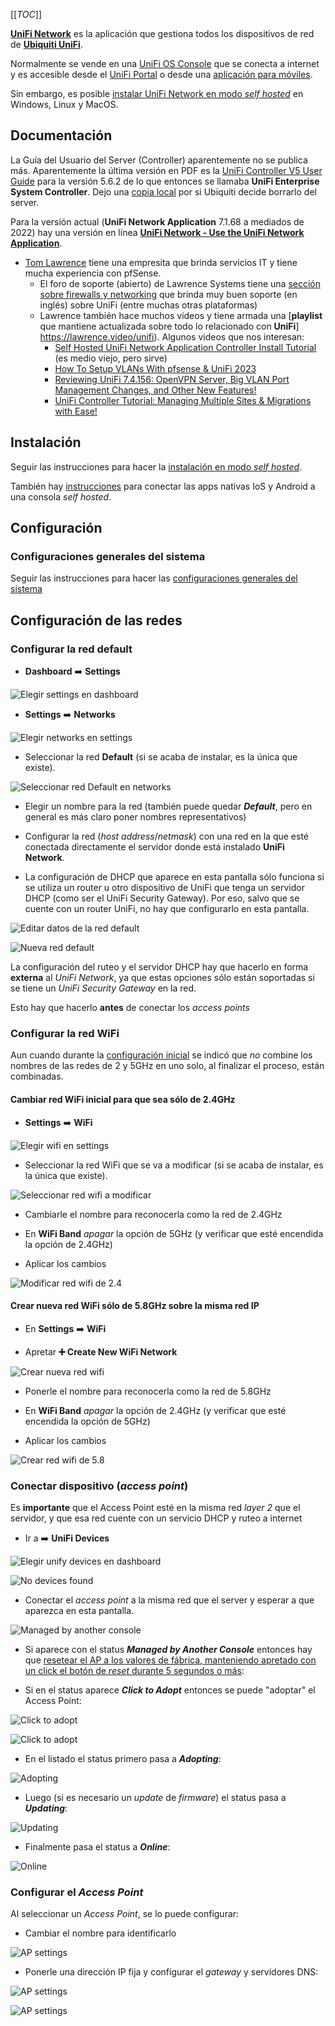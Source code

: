 [[_TOC_]]

**[UniFi 
Network](https://help.ui.com/hc/en-us/sections/6582310816535-Network)** 
es la aplicación que gestiona todos los dispositivos de red de **[Ubiquiti 
UniFi](https://ui.com/)**.

Normalmente se vende en una [UniFi OS
Console](https://store.ui.com/collections/unifi-network-unifi-os-consoles) que 
se conecta a internet y es accesible desde el [UniFi 
Portal](https://account.ui.com/) o desde una [aplicación para
móviles](https://www.ui.com/download-software/).

Sin embargo, es posible [instalar UniFi Network en modo _self 
hosted_](https://help.ui.com/hc/en-us/articles/360012282453) en Windows, Linux
y MacOS.

## Documentación

La Guía del Usuario del Server (Controller) aparentemente no se publica más.
Aparentemente la última versión en PDF es la [UniFi Controller V5 User
Guide](https://dl.ui.com/guides/UniFi/UniFi_Controller_V5_UG.pdf) para la
versión 5.6.2 de lo que entonces se llamaba **UniFi Enterprise System
Controller**. Dejo una [copia local](uploads/docs/UniFi_Controller_V5_UG.pdf)
por si Ubiquiti decide borrarlo del server.

Para la versión actual (**UniFi Network Application** 7.1.68 a mediados de 2022)
hay una versión en línea [**UniFi Network - Use the UniFi Network 
Application**](https://help.ui.com/hc/en-us/articles/1500012237441-UniFi-Network-Use-the-UniFi-Network-Application).


* [Tom Lawrence](https://lawrencesystems.com/) tiene una empresita que brinda
servicios IT y tiene mucha experiencia con pfSense.
  * El foro de soporte (abierto) de Lawrence Systems tiene una [sección sobre firewalls y networking](https://forums.lawrencesystems.com/c/network-firewalls-vlan-subnets-blaming-dns/7) que brinda muy buen soporte (en inglés) sobre UniFi (entre muchas otras plataformas)
  * Lawrence también hace muchos videos y tiene armada una [**playlist** que mantiene actualizada sobre todo lo relacionado con **UniFi**] https://lawrence.video/unifi). Algunos videos que nos interesan:
    * [Self Hosted UniFi Network Application Controller Install Tutorial](https://youtu.be/lkUhWnDPutg) (es medio viejo, pero sirve)
    * [How To Setup VLANs With pfsense & UniFi 2023](https://youtu.be/WMyz7SVlrgc)
	* [Reviewing UniFi 7.4.156: OpenVPN Server, Big VLAN Port Management Changes, and Other New Features!](https://youtu.be/5eTR3m_ixa8)
	* [UniFi Controller Tutorial: Managing Multiple Sites & Migrations with Ease!](https://youtu.be/KKU6eJN4bVU)

## Instalación

Seguir las instrucciones para hacer la [instalación en modo _self 
hosted_](UniFi_Network-Instalacion.md).

También hay 
[instrucciones](https://support.hostifi.com/en/articles/3272609-unifi-ios-android-app-setup-direct-access)
para conectar las apps nativas IoS y Android a una consola _self hosted_.

## Configuración

### Configuraciones generales del sistema

Seguir las instrucciones para hacer las [configuraciones generales del
sistema](UniFi_Network-Configuracion_general.md)

## Configuración de las redes

### Configurar la red default

* **Dashboard** :arrow_right: **Settings**

![Elegir settings en dashboard](img/unifi/netapp-dashboard2settings.png)

* **Settings** :arrow_right: **Networks**

![Elegir networks en settings](img/unifi/netapp-settings2networks.png)

* Seleccionar la red **Default** (si se acaba de instalar, es la única que
existe).

![Seleccionar red Default en networks](img/unifi/netapp-networks-default.png)

* Elegir un nombre para la red (también puede quedar **_Default_**, pero en
general es más claro poner nombres representativos)

* Configurar la red (_host address_/_netmask_) con una red en la que esté
conectada directamente el servidor donde está instalado **UniFi Network**.

* La configuración de DHCP que aparece en esta pantalla sólo funciona si se
utiliza un router u otro dispositivo de UniFi que tenga un servidor DHCP (como
ser el UniFi Security Gateway). Por eso, salvo que se cuente con un router
UniFi, no hay que configurarlo en esta pantalla.

![Editar datos de la red default](img/unifi/netapp-networks-edit.png)


![Nueva red default](img/unifi/netapp-networks-defaultmod.png)

La configuración del ruteo y el servidor DHCP hay que hacerlo en forma 
**externa** al _UniFi Network_, ya que estas opciones sólo están soportadas si 
se tiene un _UniFi Security Gateway_ en la red.

Esto hay que hacerlo **antes** de conectar los _access points_

### Configurar la red WiFi

Aun cuando durante la [configuración 
inicial](UniFi_Network-Instalacion.md#user-content-setup-de-wifi) se indicó que 
_no_ combine los nombres de las redes de 2 y 5GHz en uno solo, al finalizar el 
proceso, están combinadas.

#### Cambiar red WiFi inicial para que sea sólo de 2.4GHz

* **Settings** :arrow_right: **WiFi**

![Elegir wifi en settings](img/unifi/netapp-settings2wifi.png)

* Seleccionar la red WiFi que se va a modificar (si se acaba de instalar, es la
única que existe).

![Seleccionar red wifi a modificar](img/unifi/netapp-wifi-2+5.png)

* Cambiarle el nombre para reconocerla como la red de 2.4GHz

* En **WiFi Band** _apagar_ la opción de 5GHz (y verificar que esté encendida
la opción de 2.4GHz)

* Aplicar los cambios

![Modificar red wifi de 2.4](img/unifi/netapp-wifi-edit2ghz.png)

#### Crear nueva red WiFi sólo de 5.8GHz sobre la misma red IP

* En **Settings** :arrow_right: **WiFi**

* Apretar **:heavy_plus_sign: Create New WiFi Network**

![Crear nueva red wifi](img/unifi/netapp-wifi-create-new.png)

* Ponerle el nombre para reconocerla como la red de 5.8GHz

* En **WiFi Band** _apagar_ la opción de 2.4GHz (y verificar que esté encendida
la opción de 5GHz)

* Aplicar los cambios

![Crear red wifi de 5.8](img/unifi/netapp-wifi-create5ghz.png)

### Conectar dispositivo (_access point_)

Es **importante** que el Access Point esté en la misma red _layer 2_ que el
servidor, y que esa red cuente con un servicio DHCP y ruteo a internet

* Ir a :arrow_right: **UniFi Devices**

![Elegir unify devices en dashboard](img/unifi/netapp-dashboard2devices.png)

![No devices found](img/unifi/netapp-devices-empty.png)

* Conectar el _access point_ a la misma red que el server y esperar a que
aparezca en esta pantalla.

![Managed by another console](img/unifi/netapp-devices-managedby.png)

* Si aparece con el status **_Managed by Another Console_** entonces hay que
[resetear el AP a los valores de fábrica, manteniendo apretado con un click el
botón de _reset_ durante 5 segundos o 
más](https://lazyadmin.nl/home-network/reset-unifi-ap-to-factory-defaults/):

* Si en el status aparece **_Click to Adopt_** entonces se puede "adoptar" el 
Access Point:

![Click to adopt](img/unifi/netapp-devices-click2adopt.png)

![Click to adopt](img/unifi/netapp-devices-adoptDevice.png)

* En el listado el status primero pasa a **_Adopting_**:

![Adopting](img/unifi/netapp-devices-adopting.png)

* Luego (si es necesario un _update_ de _firmware_) el status pasa a 
**_Updating_**:

![Updating](img/unifi/netapp-devices-updating.png)

* Finalmente pasa el status a **_Online_**:

![Online](img/unifi/netapp-devices-online.png)

### Configurar el _Access Point_

Al seleccionar un _Access Point_, se lo puede configurar:

* Cambiar el nombre para identificarlo

![AP settings](img/unifi/netapp-devices-APsettings1.png)

* Ponerle una dirección IP fija y configurar el _gateway_ y servidores DNS:

![AP settings](img/unifi/netapp-devices-APsettings2.png)

![AP settings](img/unifi/netapp-devices-APsettings3.png)


